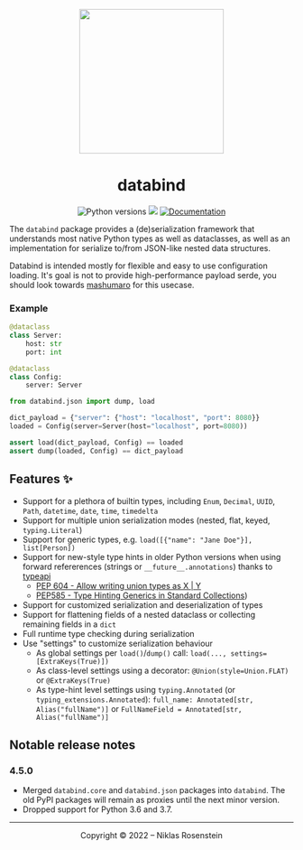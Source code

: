 <p align="center"><img src="https://i.imgur.com/KkWFne2.png" width="256px"></p>

<h1 align="center">databind</h1>

<p align="center">
  <img src="https://img.shields.io/pypi/pyversions/databind?style=flat" alt="Python versions">
  <a href="https://pypi.org/project/databind/"><img src="https://img.shields.io/pypi/v/databind?flat"></a>
  <a href="https://NiklasRosenstein.github.io/python-databind/"><img src="https://img.shields.io/badge/Documentation-blue?style=flat&logo=gitbook&logoColor=white" alt="Documentation"></a>
</p>

The `databind` package provides a (de)serialization framework that understands most native Python types as well as
dataclasses, as well as an implementation for serialize to/from JSON-like nested data structures.

Databind is intended mostly for flexible and easy to use configuration loading. It's goal is not to provide high-performance payload serde, you should look towards [mashumaro](https://pypi.org/project/mashumaro/) for this usecase.

### Example

```python
@dataclass
class Server:
    host: str
    port: int

@dataclass
class Config:
    server: Server

from databind.json import dump, load

dict_payload = {"server": {"host": "localhost", "port": 8080}}
loaded = Config(server=Server(host="localhost", port=8080))

assert load(dict_payload, Config) == loaded
assert dump(loaded, Config) == dict_payload
```

## Features ✨

  [typeapi]: https://github.com/NiklasRosenstein/python-typeapi

* Support for a plethora of builtin types, including `Enum`, `Decimal`, `UUID`, `Path`, `datetime`, `date`, `time`, `timedelta`
* Support for multiple union serialization modes (nested, flat, keyed, `typing.Literal`)
* Support for generic types, e.g. `load([{"name": "Jane Doe"}], list[Person])`
* Support for new-style type hints in older Python versions when using forward refererences (strings or `__future__.annotations`) thanks to [typeapi][]
    * [PEP 604 - Allow writing union types as X | Y](https://www.python.org/dev/peps/pep-0604/)
    * [PEP585 - Type Hinting Generics in Standard Collections](https://www.python.org/dev/peps/pep-0585/))
* Support for customized serialization and deserialization of types
* Support for flattening fields of a nested dataclass or collecting remaining fields in a `dict`
* Full runtime type checking during serialization
* Use "settings" to customize serialization behaviour
    * As global settings per `load()`/`dump()` call: `load(..., settings=[ExtraKeys(True)])`
    * As class-level settings using a decorator: `@Union(style=Union.FLAT)` or `@ExtraKeys(True)`
    * As type-hint level settings using `typing.Annotated` (or `typing_extensions.Annotated`): `full_name: Annotated[str, Alias("fullName")]` or `FullNameField = Annotated[str, Alias("fullName")]`

## Notable release notes

### 4.5.0

* Merged `databind.core` and `databind.json` packages into `databind`. The old PyPI packages will remain as proxies
  until the next minor version.
* Dropped support for Python 3.6 and 3.7.

---

<p align="center">Copyright &copy; 2022 &ndash; Niklas Rosenstein</p>
